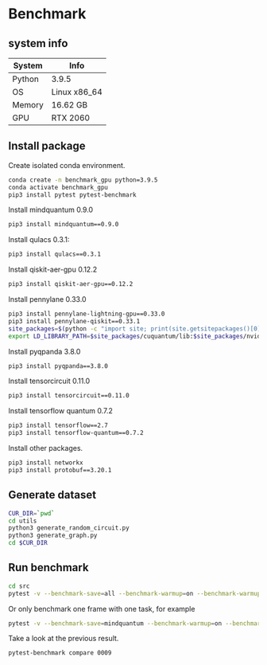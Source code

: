 # Benchmark

## system info

|System|Info|
|-|-|
|Python|3.9.5|
|OS|Linux x86_64|
|Memory|16.62 GB|
|GPU|RTX 2060|

## Install package

Create isolated conda environment.

```bash
conda create -n benchmark_gpu python=3.9.5
conda activate benchmark_gpu
pip3 install pytest pytest-benchmark
```

Install mindquantum 0.9.0

```bash
pip3 install mindquantum==0.9.0
```

Install qulacs 0.3.1:

```bash
pip3 install qulacs==0.3.1
```

Install qiskit-aer-gpu 0.12.2

```bash
pip3 install qiskit-aer-gpu==0.12.2
```

Install pennylane 0.33.0

```bash
pip3 install pennylane-lightning-gpu==0.33.0
pip3 install pennylane-qiskit==0.33.1
site_packages=$(python -c "import site; print(site.getsitepackages()[0])")
export LD_LIBRARY_PATH=$site_packages/cuquantum/lib:$site_packages/nvidia/cuda_runtime/lib:$LD_LIBRARY_PATH
```

Install pyqpanda 3.8.0

```bash
pip3 install pyqpanda==3.8.0
```

Install tensorcircuit 0.11.0

```bash
pip3 install tensorcircuit==0.11.0
```

Install tensorflow quantum 0.7.2

```bash
pip3 install tensorflow==2.7
pip3 install tensorflow-quantum==0.7.2
```

Install other packages.

```bash
pip3 install networkx
pip3 install protobuf==3.20.1
```

## Generate dataset

```bash
CUR_DIR=`pwd`
cd utils
python3 generate_random_circuit.py
python3 generate_graph.py
cd $CUR_DIR
```


## Run benchmark

```bash
cd src
pytest -v --benchmark-save=all --benchmark-warmup=on --benchmark-warmup-iterations=1
```

Or only benchmark one frame with one task, for example

```bash
pytest -v --benchmark-save=mindquantum --benchmark-warmup=on --benchmark-warmup-iterations=1 -m 'random_circuit and mindquantum'
```

Take a look at the previous result.

```bash
pytest-benchmark compare 0009
```
